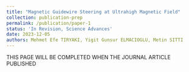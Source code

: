 ```yaml
---
title: "Magnetic Guidewire Steering at Ultrahigh Magnetic Field"
collection: publication-prep
permalink: /publication/paper-1
status: 'In Revision, Science Advances'
date: 2023-12-05
authors: Mehmet Efe TIRYAKI, Yigit Gunsur ELMACIOGLU, Metin SITTI
---
```


THIS PAGE WILL BE COMPLETED WHEN THE JOURNAL ARTICLE PUBLISHED